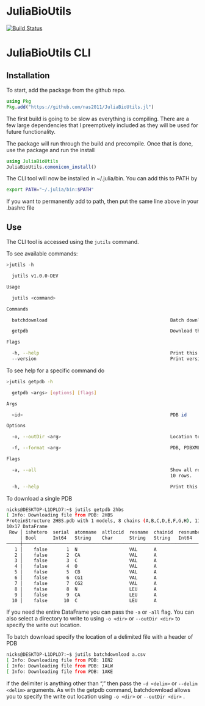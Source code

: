 # JuliaBioUtils

[![Build Status](https://github.com/nas2011/JuliaBioUtils.jl/actions/workflows/CI.yml/badge.svg?branch=master)](https://github.com/nas2011/JuliaBioUtils.jl/actions/workflows/CI.yml?query=branch%3Amaster)

# JuliaBioUtils CLI

## Installation

To start, add the package from the github repo. 

```julia
using Pkg
Pkg.add("https://github.com/nas2011/JuliaBioUtils.jl")
```

The first build is going to be slow as everything is compiling. There are a few large dependencies that I preemptively included as they will be used for future functionality.

The package will run through the build and precompile. Once that is done, use the package and run the install

```julia
using JuliaBioUtils
JuliaBioUtils.comonicon_install()
```

The CLI tool will now be installed in ~/.julia/bin. You can add this to PATH by

```bash
export PATH="~/.julia/bin:$PATH"
```

If you want to permanently add to path, then put the same line above in your .bashrc file

## Use

The CLI tool is accessed using the ```jutils``` command.

To see available commands:

```bash
>jutils -h

  jutils v1.0.0-DEV

Usage

  jutils <command>

Commands

  batchdownload                                             Batch download PDB files

  getpdb                                                    Download the PDB file for a given PDB id.

Flags

  -h, --help                                                Print this help message.
  --version                                                 Print version.
```

To see help for a specific command do

```bash
>jutils getpdb -h

  getpdb <args> [options] [flags]

Args

  <id>                                                      PDB id

Options

  -o, --outDir <arg>                                        Location to save the file.

  -f, --format <arg>                                        PDB, PDBXML, mmCIF, or MMTF. Default = PDB

Flags

  -a, --all                                                 Show all rows of the resulting PDB table. Default is first
                                                            10 rows.

  -h, --help                                                Print this help message.
```

To download a single PDB

```bash
nicks@DESKTOP-L1DPLD7:~$ jutils getpdb 2hbs
[ Info: Downloading file from PDB: 2HBS
ProteinStructure 2HBS.pdb with 1 models, 8 chains (A,B,C,D,E,F,G,H), 1148 residues, 9677 atoms
10×17 DataFrame
 Row │ ishetero  serial  atomname  altlocid  resname  chainid  resnumber  inscode  x        y        z        occupancy  tempfactor  element  charge  modelnumber  isdisorderedatom
     │ Bool      Int64   String    Char      String   String   Int64      Char     Float64  Float64  Float64  Float64    Float64     String   String  Int64        Bool
─────┼──────────────────────────────────────────────────────────────────────────────────────────────────────────────────────────────────────────────────────────────────────────────
   1 │    false       1  N                   VAL      A                1            10.39    20.427   13.21         1.0       45.04  N                          1             false
   2 │    false       2  CA                  VAL      A                1            10.59    18.948   13.104        1.0       43.39  C                          1             false
   3 │    false       3  C                   VAL      A                1            12.056   18.656   12.771        1.0       39.8   C                          1             false
   4 │    false       4  O                   VAL      A                1            12.802   19.566   12.422        1.0       41.29  O                          1             false
   5 │    false       5  CB                  VAL      A                1             9.649   18.332   12.032        1.0       45.28  C                          1             false
   6 │    false       6  CG1                 VAL      A                1            10.08    18.742   10.624        1.0       45.97  C                          1             false
   7 │    false       7  CG2                 VAL      A                1             9.596   16.82    12.175        1.0       45.38  C                          1             false
   8 │    false       8  N                   LEU      A                2            12.468   17.396   12.887        1.0       35.63  N                          1             false
   9 │    false       9  CA                  LEU      A                2            13.855   17.027   12.612        1.0       31.33  C                          1             false
  10 │    false      10  C                   LEU      A                2            14.217   17.008   11.138        1.0       29.7   C                          1             false
```

If you need the entire DataFrame you can pass the ```-a``` or ```-all``` flag. You can also select a directory to write to using ```-o <dir>``` or ```--outDir <dir>``` to specify the write out location.

To batch download specify the location of a delimited file with a header of PDB

```bash
nicks@DESKTOP-L1DPLD7:~$ jutils batchdownload a.csv
[ Info: Downloading file from PDB: 1EN2
[ Info: Downloading file from PDB: 1ALW
[ Info: Downloading file from PDB: 1AKE
```

if the delimiter is anything other than “,” then pass the ```-d <delim>``` or ```--delim <delim>``` arguments. As with the getpdb command, batchdownload allows you to specify the write out location using ```-o <dir>``` or ```--outDir <dir>``` .